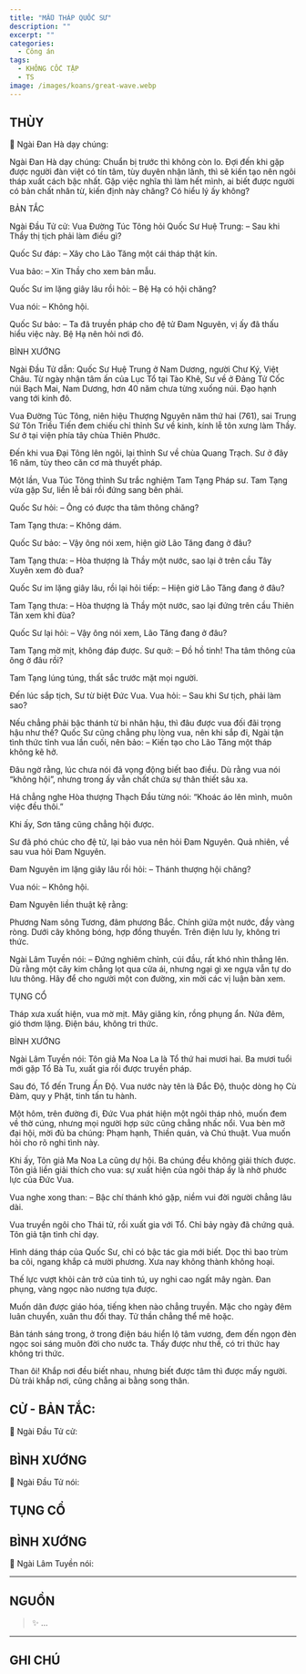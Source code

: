 ```yaml
---
title: "MẪU THÁP QUỐC SƯ"
description: ""
excerpt: ""
categories:
  - Công án
tags:
  - KHÔNG CỐC TẬP
  - TS 
image: /images/koans/great-wave.webp
---
```


## THÙY

📢 Ngài Đan Hà dạy chúng:




Ngài Đan Hà dạy chúng:
Chuẩn bị trước thì không còn lo.
Đợi đến khi gặp được người đàn việt có tín tâm, tùy duyên nhận lãnh, thì sẽ kiến tạo nên ngôi tháp xuất cách bậc nhất.
Gặp việc nghĩa thì làm hết mình, ai biết được người có bản chất nhân từ, kiến định này chăng? Có hiểu lý ấy không?

BẢN TẮC

Ngài Đầu Tử cử: Vua Đường Túc Tông hỏi Quốc Sư Huệ Trung:
– Sau khi Thầy thị tịch phải làm điều gì?

Quốc Sư đáp:
– Xây cho Lão Tăng một cái tháp thật kín.

Vua bảo:
– Xin Thầy cho xem bản mẫu.

Quốc Sư im lặng giây lâu rồi hỏi:
– Bệ Hạ có hội chăng?

Vua nói:
– Không hội.

Quốc Sư bảo:
– Ta đã truyền pháp cho đệ tử Đam Nguyên, vị ấy đã thấu hiểu việc này. Bệ Hạ nên hỏi nơi đó.

BÌNH XƯỚNG

Ngài Đầu Tử dẫn: Quốc Sư Huệ Trung ở Nam Dương, người Chư Ký, Việt Châu.
Từ ngày nhận tâm ấn của Lục Tổ tại Tào Khê, Sư về ở Đảng Tử Cốc núi Bạch Mai, Nam Dương, hơn 40 năm chưa từng xuống núi. Đạo hạnh vang tới kinh đô.

Vua Đường Túc Tông, niên hiệu Thượng Nguyên năm thứ hai (761), sai Trung Sứ Tôn Triều Tiến đem chiếu chỉ thỉnh Sư về kinh, kính lễ tôn xưng làm Thầy.
Sư ở tại viện phía tây chùa Thiên Phước.

Đến khi vua Đại Tông lên ngôi, lại thỉnh Sư về chùa Quang Trạch. Sư ở đây 16 năm, tùy theo căn cơ mà thuyết pháp.

Một lần, Vua Túc Tông thỉnh Sư trắc nghiệm Tam Tạng Pháp sư. Tam Tạng vừa gặp Sư, liền lễ bái rồi đứng sang bên phải.

Quốc Sư hỏi:
– Ông có được tha tâm thông chăng?

Tam Tạng thưa:
– Không dám.

Quốc Sư bảo:
– Vậy ông nói xem, hiện giờ Lão Tăng đang ở đâu?

Tam Tạng thưa:
– Hòa thượng là Thầy một nước, sao lại ở trên cầu Tây Xuyên xem đò đua?

Quốc Sư im lặng giây lâu, rồi lại hỏi tiếp:
– Hiện giờ Lão Tăng đang ở đâu?

Tam Tạng thưa:
– Hòa thượng là Thầy một nước, sao lại đứng trên cầu Thiên Tân xem khỉ đùa?

Quốc Sư lại hỏi:
– Vậy ông nói xem, Lão Tăng đang ở đâu?

Tam Tạng mờ mịt, không đáp được.
Sư quở:
– Đồ hồ tinh! Tha tâm thông của ông ở đâu rồi?

Tam Tạng lúng túng, thất sắc trước mặt mọi người.

Đến lúc sắp tịch, Sư từ biệt Đức Vua. Vua hỏi:
– Sau khi Sư tịch, phải làm sao?

Nếu chẳng phải bậc thánh từ bi nhân hậu, thì đâu được vua đối đãi trọng hậu như thế?
Quốc Sư cũng chẳng phụ lòng vua, nên khi sắp đi, Ngài tận tình thức tỉnh vua lần cuối, nên bảo:
– Kiến tạo cho Lão Tăng một tháp không kẽ hở.

Đâu ngờ rằng, lúc chưa nói đã vọng động biết bao điều. Dù rằng vua nói “không hội”, nhưng trong ấy vẫn chất chứa sự thân thiết sâu xa.

Há chẳng nghe Hòa thượng Thạch Đầu từng nói:
“Khoác áo lên mình, muôn việc đều thôi.”

Khi ấy, Sơn tăng cũng chẳng hội được.

Sư đã phó chúc cho đệ tử, lại bảo vua nên hỏi Đam Nguyên. Quả nhiên, về sau vua hỏi Đam Nguyên.

Đam Nguyên im lặng giây lâu rồi hỏi:
– Thánh thượng hội chăng?

Vua nói:
– Không hội.

Đam Nguyên liền thuật kệ rằng:

Phương Nam sông Tương, đâm phương Bắc.
Chính giữa một nước, đầy vàng ròng.
Dưới cây không bóng, hợp đồng thuyền.
Trên điện lưu ly, không tri thức.

Ngài Lâm Tuyền nói:
– Đứng nghiêm chỉnh, cúi đầu, rất khó nhìn thẳng lên.
Dù rằng một cây kim chẳng lọt qua cửa ái, nhưng ngại gì xe ngựa vẫn tự do lưu thông.
Hãy để cho người một con đường, xin mời các vị luận bàn xem.

TỤNG CỔ

Tháp xưa xuất hiện, vua mờ mịt.
Mây giăng kín, rồng phụng ẩn.
Nửa đêm, gió thơm lặng.
Điện báu, không tri thức.

BÌNH XƯỚNG

Ngài Lâm Tuyền nói: Tôn giả Ma Noa La là Tổ thứ hai mươi hai. Ba mươi tuổi mới gặp Tổ Bà Tu, xuất gia rồi được truyền pháp.

Sau đó, Tổ đến Trung Ấn Độ. Vua nước này tên là Đắc Độ, thuộc dòng họ Cù Đàm, quy y Phật, tinh tấn tu hành.

Một hôm, trên đường đi, Đức Vua phát hiện một ngôi tháp nhỏ, muốn đem về thờ cúng, nhưng mọi người hợp sức cũng chẳng nhấc nổi.
Vua bèn mở đại hội, mời đủ ba chúng: Phạm hạnh, Thiền quán, và Chú thuật.
Vua muốn hỏi cho rõ nghi tình này.

Khi ấy, Tôn giả Ma Noa La cũng dự hội. Ba chúng đều không giải thích được. Tôn giả liền giải thích cho vua: sự xuất hiện của ngôi tháp ấy là nhờ phước lực của Đức Vua.

Vua nghe xong than:
– Bậc chí thánh khó gặp, niềm vui đời người chẳng lâu dài.

Vua truyền ngôi cho Thái tử, rồi xuất gia với Tổ. Chỉ bảy ngày đã chứng quả. Tôn giả tận tình chỉ dạy.

Hình dáng tháp của Quốc Sư, chỉ có bậc tác gia mới biết. Dọc thì bao trùm ba cõi, ngang khắp cả mười phương. Xưa nay không thành không hoại.

Thế lực vượt khỏi cản trở của tinh tú, uy nghi cao ngất mây ngàn. Đan phụng, vàng ngọc nào nương tựa được.

Muốn dân được giáo hóa, tiếng khen nào chẳng truyền.
Mặc cho ngày đêm luân chuyển, xuân thu đổi thay.
Tử thần chẳng thể mê hoặc.

Bản tánh sáng trong, ở trong điện báu hiển lộ tâm vương, đem đến ngọn đèn ngọc soi sáng muôn đời cho nước ta.
Thấy được như thế, có tri thức hay không tri thức.

Than ôi! Khắp nơi đều biết nhau, nhưng biết được tâm thì được mấy người.
Dù trải khắp nơi, cũng chẳng ai bằng song thân.

## CỬ - BẢN TẮC:

📢 Ngài Đầu Tử cử:

> 

## BÌNH XƯỚNG

📢 Ngài Đầu Tử nói:



## TỤNG CỔ

> 

## BÌNH XƯỚNG

📢 Ngài Lâm Tuyền nói:



<hr class="blog-rule" />

## NGUỒN

> ✨ ...

<hr class="blog-rule" />

## GHI CHÚ

[^1]: ⭐️ <a href="/masters/Shaoshan-Huanpu" target="_blank">🔗 TS </a>
